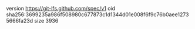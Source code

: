 version https://git-lfs.github.com/spec/v1
oid sha256:3699235a986f508980c677873c1d1344d01e008f6f9c76b0aee12735666fa23d
size 3936
